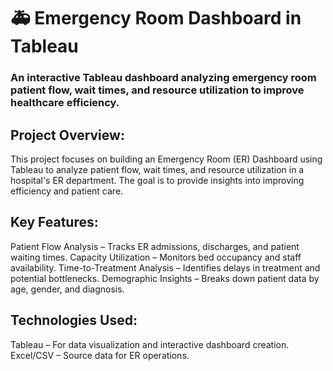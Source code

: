 # 🚑 Emergency Room Dashboard in Tableau
### An interactive Tableau dashboard analyzing emergency room patient flow, wait times, and resource utilization to improve healthcare efficiency.

## Project Overview:

This project focuses on building an Emergency Room (ER) Dashboard using Tableau to analyze patient flow, wait times, and resource utilization in a hospital's ER department. The goal is to provide insights into improving efficiency and patient care.

## Key Features:

Patient Flow Analysis – Tracks ER admissions, discharges, and patient waiting times.
Capacity Utilization – Monitors bed occupancy and staff availability.
Time-to-Treatment Analysis – Identifies delays in treatment and potential bottlenecks.
Demographic Insights – Breaks down patient data by age, gender, and diagnosis.

## Technologies Used:

Tableau – For data visualization and interactive dashboard creation.
Excel/CSV – Source data for ER operations.
